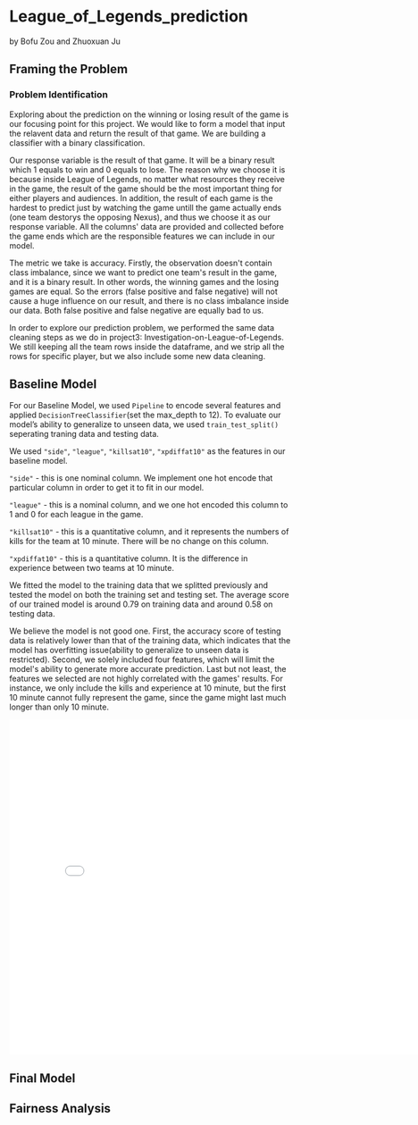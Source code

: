 <h1>League_of_Legends_prediction</h1>

by Bofu Zou and Zhuoxuan Ju

## Framing the Problem

### Problem Identification

Exploring about the prediction on the winning or losing result of the game is our focusing point for this project. We would like to form a model that input the relavent data and return the result of that game. We are building a classifier with a binary classification. 

Our response variable is the result of that game. It will be a binary result which 1 equals to win and 0 equals to lose. The reason why we choose it is because inside League of Legends, no matter what resources they receive in the game, the result of the game should be the most important thing for either players and audiences. In addition, the result of each game is the hardest to predict just by watching the game untill the game actually ends (one team destorys the opposing Nexus), and thus we choose it as our response variable. All the columns' data are provided and collected before the game ends which are the responsible features we can include in our model. 

The metric we take is accuracy. Firstly, the observation doesn't contain class imbalance, since we want to predict one team's result in the game, and it is a binary result. In other words, the winning games and the losing games are equal. So the errors (false positive and false negative) will not cause a huge influence on our result, and there is no class imbalance inside our data. Both false positive and false negative are equally bad to us.

In order to explore our prediction problem, we performed the same data cleaning steps as we do in project3: Investigation-on-League-of-Legends. We still keeping all the team rows inside the dataframe, and we strip all the rows for specific player, but we also include some new data cleaning.


## Baseline Model

For our Baseline Model, we used `Pipeline` to encode several features and applied `DecisionTreeClassifier`(set the max_depth to 12). To evaluate our model’s ability to generalize to unseen data, we used `train_test_split()` seperating traning data and testing data. 

We used `"side"`, `"league"`, `"killsat10"`, `"xpdiffat10"`  as the features in our baseline model.

`"side"` - this is one nominal column. We implement one hot encode that particular column in order to get it to fit in our model.

`"league"` - this is a nominal column, and we one hot encoded this column to 1 and 0 for each league in the game.

`"killsat10"` - this is a quantitative column, and it represents the numbers of kills for the team at 10 minute. There will be no change on this column.

`"xpdiffat10"` - this is a quantitative column. It is the difference in experience between two teams at 10 minute.

We fitted the model to the training data that we splitted previously and tested the model on both the training set and testing set. The average score of our trained model is around 0.79 on training data and around 0.58 on testing data.

We believe the model is not good one. First, the accuracy score of testing data is relatively lower than that of the training data, which indicates that the model has overfitting issue(ability to generalize to unseen data is restricted). Second, we solely included four features, which will limit the model's ability to generate more accurate prediction. Last but not least, the features we selected are not highly correlated with the games' results. For instance, we only include the kills and experience at 10 minute, but the first 10 minute cannot fully represent the game, since the game might last much longer than only 10 minute.

<iframe src="output.png" width=800 height=600 frameBorder=0></iframe>

## Final Model



## Fairness Analysis

